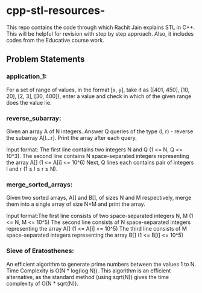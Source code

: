 # cpp-stl-resources-
This repo contains the code through which Rachit Jain explains STL in C++. This will be helpful for revision with step by step approach. Also, it includes codes from the Educative course work.

## Problem Statements
### application_1:
For a set of range of values, in the format [x, y], take it as ([401, 450], [10, 20], [2, 3], [30, 400]), enter a value and check in which of the given range does the value lie.

### reverse_subarray:
Given an array A of N integers. Answer Q queries of the type (l, r) - reverse the subarray A[l...r]. Print the array after each query.

Input format: The first line contains two integers N and Q (1 <= N, Q <= 10^3).
              The second line contains N space-separated integers representing the array A[] (1 <= A[i] <= 10^6)
              Next, Q lines each contains pair of integers l and r (1 ≤ l ≤ r ≤ N).

### merge_sorted_arrays:
Given two sorted arrays, A[] and B[], of sizes N and M respectively, merge them into a single array of size N+M and print the array.

Input format:The first line consists of two space-separated integers N, M (1 <= N, M <= 10^5)
             The second line consists of N space-separated integers representing the array A[] (1 <= A[i] <= 10^5)
             The third line consists of M space-separated integers representing the array B[] (1 <= B[i] <= 10^5)

### Sieve of Eratosthenes:
An efficient algorithm to generate prime numbers between the values 1 to N. Time Complexity is O(N * log(log N)). This algorithm is an efficient alternative, as the standard method (using sqrt(N)) gives the time complexity of O(N * sqrt(N)).
